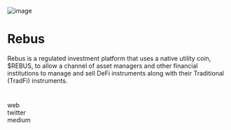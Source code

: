 ![image](https://user-images.githubusercontent.com/108256873/190018232-b1b51b66-25db-4b0f-8341-6aa6dbaaf8d1.png)

Rebus
=
Rebus is a regulated investment platform that uses a native utility coin, $REBUS, to allow a channel of asset managers and other financial institutions to manage and sell DeFi instruments along with their Traditional (TradFi) instruments.
#
web \
twitter \
medium
